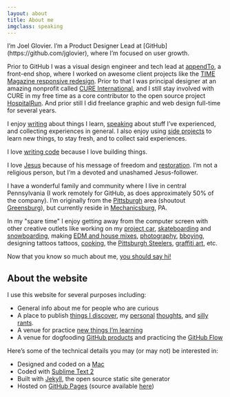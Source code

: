 ```yaml
---
layout: about
title: About me
imgclass: speaking
---
```


<p class="lead" markdown="1">I’m Joel Glovier. I’m a Product Designer Lead at [GitHub](https://github.com/jglovier), where I’m focused on user growth.</p>

Prior to GitHub I was a visual design engineer and tech lead at [appendTo](http://appendto.com/), a front-end shop, where I worked on awesome client projects like the [TIME Magazine responsive redesign](http://appendto.com/case-study/responsive-design-time-com). Prior to that I was principal designer at an amazing nonprofit called [CURE International](http://cure.org/), and I still stay involved with CURE in my free time as a core contributor to the open source project [HospitalRun](http://hospitalrun.io/). And prior still I did freelance graphic and web design full-time for several years. <!---<a href="#background" class="more-link">[read more about my background]</a>-->

I enjoy [writing](/writing/) about things I learn, [speaking](https://lanyrd.com/profile/jglovier/) about stuff I’ve experienced, and collecting experiences in general. I also enjoy using [side projects](http://www.devte.es/) to learn new things, to stay fresh, and to collect said experiences. <!---<a href="#side-projects" class="more-link">[read more about my side projects]</a>-->

I love [writing code](https://github.com/jglovier?tab=repositories) because I love building things. <!---<a href="#things-i-love" class="more-link">[read more about things I love]</a>-->

I love [Jesus](http://cnblog.club/writing/brokenness-and-restoration/) because of his message of freedom and [restoration](/writing/brokenness-and-restoration/). I’m not a religious person, but I’m a devoted and unashamed Jesus-follower. <!---<a href="/good-news" class="more-link">[read more about why I love Jesus]</a>-->

I have a wonderful family and community where I live in central Pennsylvania (I work remotely for GitHub, as does approximately 50% of the company). I’m originally from the [Pittsburgh](http://en.wikipedia.org/wiki/Pittsburgh) area (shoutout [Greensburg](http://en.wikipedia.org/wiki/Greensburg,_Pennsylvania)), but currently reside in [Mechanicsburg](http://en.wikipedia.org/wiki/Mechanicsburg,_Pennsylvania), PA.

In my "spare time" I enjoy getting away from the computer screen with other creative outlets like working on my [project car](https://github.com/jglovier/project-car), [skateboarding](/post-images/kgrind.jpg) and [snowboarding](/post-images/boyceparkrail.jpg), making [EDM and house mixes](https://soundcloud.com/joelglovier), [photography](http://www.flickr.com/photos/jglovier/), [bboying](/post-images/bboy-jag.jpg), designing tattoos tattoos, [cooking](http://cnblog.club/writing/food/), the [Pittsburgh Steelers](http://www.steelers.com/), [graffiti art](http://www.youtube.com/watch?v=Pv-Do30-P8A), etc.

Now that you know so much about me, [you should say hi!](http://twitter.com/home?status=@jglovier%20Hi%20Joel!)

## About the website

I use this website for several purposes including:

- General info about me for people who are curious
- A place to publish [things I discover](/writing/code/), my [personal](/writing/faith/) [thoughts](/writing/life/), and [silly](/writing/marketing/) [rants](/writing/business/).
- A venue for practice [new things I’m learning](https://github.com/jglovier/jglovier.github.io/pull/25)
- A venue for dogfooding [GitHub products](http://cnblog.club/redesigning-and-rebuilding/) and practicing the [GitHub Flow](https://github.com/blog/1557-github-flow-in-the-browser)

Here’s some of the technical details you may (or may not) be interested in:

- Designed and coded on a [Mac](http://www.apple.com/macbook-pro/features-retina/)
- Coded with [Sublime Text 2](http://www.sublimetext.com/2)
- Built with [Jekyll](http://jekyllrb.com/), the open source static site generator
- Hosted on [GitHub Pages](http://pages.github.com/) (source available [here](https://github.com/jglovier/jglovier.github.io))
